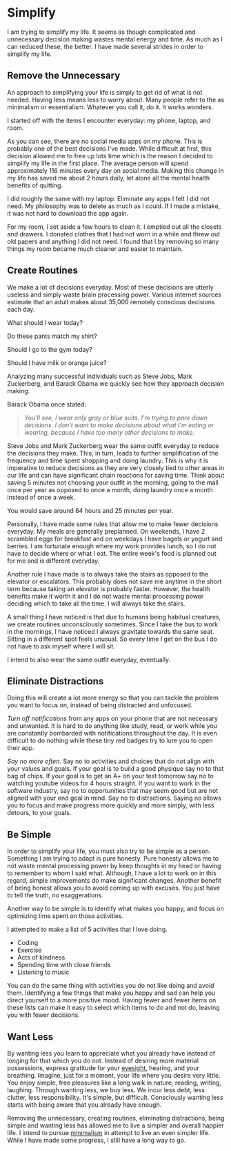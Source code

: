 # Simplify

I am trying to simplify my life. It seems as though complicated and unnecessary decision making wastes mental energy and time. As much as I can reduced these, the better. I have made several strides in order to simplify my life.

## Remove the Unnecessary

An approach to simplifying your life is simply to get rid of what is not needed. Having less means less to worry about. Many people refer to the as minimalism or essentialism. Whatever you call it, do it. It works wonders.

I started off with the items I encounter everyday: my phone, laptop, and room.

As you can see, there are no social media apps on my phone. This is probably one of the best decisions I've made. While difficult at first, this decision allowed me to free up lots time which is the reason I decided to simplify my life in the first place. The average person will spend approximately 116 minutes every day on social media. Making this change in my life has saved me about 2 hours daily, let alone all the mental health benefits of quitting.

I did roughly the same with my laptop. Eliminate any apps I felt I did not need. My philosophy was to delete as much as I could. If I made a mistake, it was not hard to download the app again.

For my room, I set aside a few hours to clean it. I emptied out all the closets and drawers. I donated clothes that I had not worn in a while and threw out old papers and anything I did not need. I found that I by removing so many things my room became much cleaner and easier to maintain.

## Create Routines

We make a lot of decisions everyday. Most of these decisions are utterly useless and simply waste brain processing power. Various internet sources estimate that an adult makes about 35,000 remotely conscious decisions each day.

What should I wear today?

Do these pants match my shirt?

Should I go to the gym today?

Should I have milk or orange juice?

Analyzing many successful individuals such as Steve Jobs, Mark Zuckerberg, and Barack Obama we quickly see how they approach decision making.

Barack Obama once stated:

> *You'll see, I wear only gray or blue suits. I'm trying to pare down decisions. I don't want to make decisions about what I'm eating or wearing, because I have too many other decisions to make.*

Steve Jobs and Mark Zuckerberg wear the same outfit everyday to reduce the decisions they make. This, in turn, leads to further simplification of the frequency and time spent shopping and doing laundry. This is why it is imperative to reduce decisions as they are very closely tied to other areas in our life and can have significant chain reactions for saving time. Think about saving 5 minutes not choosing your outfit in the morning, going to the mall once per year as opposed to once a month, doing laundry once a month instead of once a week.

You would save around 64 hours and 25 minutes per year.

Personally, I have made some rules that allow me to make fewer decisions everyday. My meals are generally preplanned. On weekends, I have 2 scrambled eggs for breakfast and on weekdays I have bagels or yogurt and berries. I am fortunate enough where my work provides lunch, so I do not have to decide where or what I eat. The entire week's food is planned out for me and is different everyday.

Another rule I have made is to always take the stairs as opposed to the elevator or escalators. This probably does not save me anytime in the short term because taking an elevator is probably faster. However, the health benefits make it worth it and I do not waste mental processing power deciding which to take all the time. I will always take the stairs. 

A small thing I have noticed is that due to humans being habitual creatures, we create routines unconsciously sometimes. Since I take the bus to work in the mornings, I have noticed I always gravitate towards the same seat. Sitting in a different spot feels unusual. So every time I get on the bus I do not have to ask myself where I will sit.

I intend to also wear the same outfit everyday, eventually.

## Eliminate Distractions

Doing this will create a lot more energy so that you can tackle the problem you want to focus on, instead of being distracted and unfocused.

*Turn off notifications* from any apps on your phone that are not necessary and unwanted. It is hard to do anything like study, read, or work while you are constantly bombarded with notifications throughout the day. It is even difficult to do nothing while these tiny red badges try to lure you to open their app.

*Say no more often.* Say no to activities and choices that do not align with your values and goals. If your goal is to build a good physique say no to that bag of chips. If your goal is to get an A+ on your test tomorrow say no to watching youtube videos for 4 hours straight. If you want to work in the software industry, say no to opportunities that may seem good but are not aligned with your end goal in mind. Say no to distractions. Saying no allows you to focus and make progress more quickly and more simply, with less detours, to your goals.

## Be Simple

In order to simplify your life, you must also try to be simple as a person. Something I am trying to adapt is pure honesty. Pure honesty allows me to not waste mental processing power by keep thoughts in my head or having to remember to whom I said what. Although, I have a lot to work on in this regard, simple improvements do make significant changes. Another benefit of being honest allows you to avoid coming up with excuses. You just have to tell the truth, no exaggerations.

Another way to be simple is to identify what makes you happy, and focus on optimizing time spent on those activities.

I attempted to make a list of 5 activities that I love doing. 

- Coding
- Exercise
- Acts of kindness
- Spending time with close friends
- Listening to music

You can do the same thing with activities you do not like doing and avoid them. Identifying a few things that make you happy and sad can help you direct yourself to a more positive mood. Having fewer and fewer items on these lists can make it easy to select which items to do and not do, leaving you with fewer decisions.

## Want Less

By wanting less you learn to appreciate what you already have instead of longing for that which you do not. Instead of desiring more material possessions, express gratitude for your [eyesight](https://medium.com/@maaslalani/eyesight-764d15041ee5), hearing, and your breathing. Imagine, just for a moment, your life where you desire very little. You enjoy simple, free pleasures like a long walk in nature, reading, writing, laughing. Through wanting less, we buy less. We incur less debt, less clutter, less responsibility. It's simple, but difficult. Consciously wanting less starts with being aware that you already have enough. 

Removing the unnecessary, creating routines, eliminating distractions, being simple and wanting less has allowed me to live a simpler and overall happier life. I intend to pursue [minimalism](https://www.theminimalists.com/minimalism/) in attempt to live an even simpler life. While I have made some progress, I still have a long way to go.
